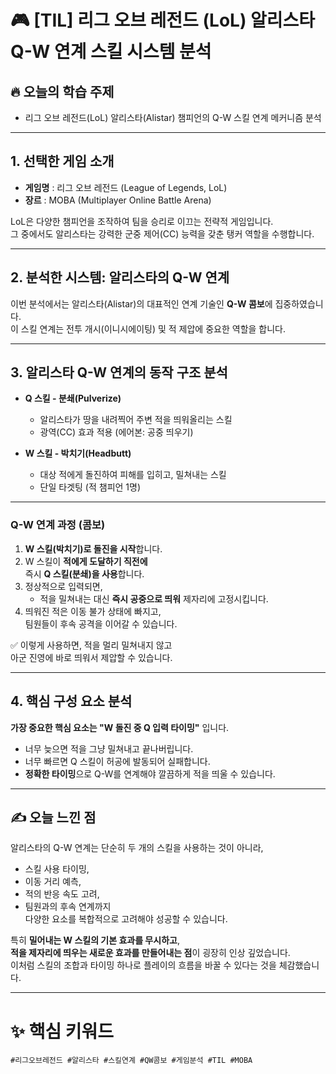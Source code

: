 # 🎮 [TIL] 리그 오브 레전드 (LoL) 알리스타 Q-W 연계 스킬 시스템 분석

## 🔥 오늘의 학습 주제
- 리그 오브 레전드(LoL) 알리스타(Alistar) 챔피언의 Q-W 스킬 연계 메커니즘 분석

---

## 1. 선택한 게임 소개

- **게임명** : 리그 오브 레전드 (League of Legends, LoL)
- **장르** : MOBA (Multiplayer Online Battle Arena)

LoL은 다양한 챔피언을 조작하여 팀을 승리로 이끄는 전략적 게임입니다.  
그 중에서도 알리스타는 강력한 군중 제어(CC) 능력을 갖춘 탱커 역할을 수행합니다.

---

## 2. 분석한 시스템: 알리스타의 Q-W 연계

이번 분석에서는 알리스타(Alistar)의 대표적인 연계 기술인 **Q-W 콤보**에 집중하였습니다.  
이 스킬 연계는 전투 개시(이니시에이팅) 및 적 제압에 중요한 역할을 합니다.

---

## 3. 알리스타 Q-W 연계의 동작 구조 분석

- **Q 스킬 - 분쇄(Pulverize)**  
  - 알리스타가 땅을 내려찍어 주변 적을 띄워올리는 스킬
  - 광역(CC) 효과 적용 (에어본: 공중 띄우기)

- **W 스킬 - 박치기(Headbutt)**  
  - 대상 적에게 돌진하여 피해를 입히고, 밀쳐내는 스킬
  - 단일 타겟팅 (적 챔피언 1명)

---

### Q-W 연계 과정 (콤보)

1. **W 스킬(박치기)로 돌진을 시작**합니다.
2. W 스킬이 **적에게 도달하기 직전에**  
   즉시 **Q 스킬(분쇄)을 사용**합니다.
3. 정상적으로 입력되면,
   - 적을 밀쳐내는 대신 **즉시 공중으로 띄워** 제자리에 고정시킵니다.
4. 띄워진 적은 이동 불가 상태에 빠지고,  
   팀원들이 후속 공격을 이어갈 수 있습니다.

✅ 이렇게 사용하면, 적을 멀리 밀쳐내지 않고  
   아군 진영에 바로 띄워서 제압할 수 있습니다.

---

## 4. 핵심 구성 요소 분석

**가장 중요한 핵심 요소는 "W 돌진 중 Q 입력 타이밍"** 입니다.

- 너무 늦으면 적을 그냥 밀쳐내고 끝나버립니다.
- 너무 빠르면 Q 스킬이 허공에 발동되어 실패합니다.
- **정확한 타이밍**으로 Q-W를 연계해야 깔끔하게 적을 띄울 수 있습니다.

---

## ✍️ 오늘 느낀 점

알리스타의 Q-W 연계는 단순히 두 개의 스킬을 사용하는 것이 아니라,  
- 스킬 사용 타이밍,  
- 이동 거리 예측,  
- 적의 반응 속도 고려,  
- 팀원과의 후속 연계까지  
다양한 요소를 복합적으로 고려해야 성공할 수 있습니다.

특히 **밀어내는 W 스킬의 기본 효과를 무시하고**,  
**적을 제자리에 띄우는 새로운 효과를 만들어내는 점**이 굉장히 인상 깊었습니다.  
이처럼 스킬의 조합과 타이밍 하나로 플레이의 흐름을 바꿀 수 있다는 것을 체감했습니다.

---

# ✨ 핵심 키워드

`#리그오브레전드 #알리스타 #스킬연계 #QW콤보 #게임분석 #TIL #MOBA`
